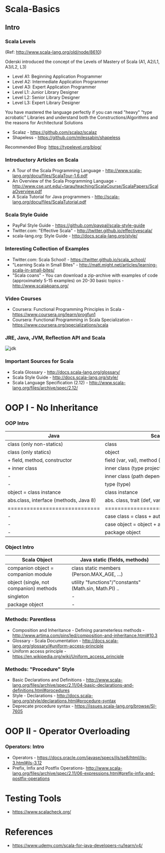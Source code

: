 # Scala-Basics

## Intro

### Scala Levels 
(Ref: http://www.scala-lang.org/old/node/8610)

Oderski introduced the concept of the Levels of Mastery of Scala (A1, A2/L1, A3/L2, L3) 
- Level A1: Beginning Application Programmer
- Level A2: Intermediate Application Programmer
- Level A3: Expert Application Programmer
- Level L1: Junior Library Designer
- Level L2: Senior Library Designer
- Level L3: Expert Library Designer

You have mastered the language perfectly if you can read "heavy" "type acrobatic" Libraries and understand both the Constructions/Algorithms and the reasons for Architectural Solutions
- Scalaz    - https://github.com/scalaz/scalaz
- Shapeless - https://github.com/milessabin/shapeless 

Recommended Blog: https://typelevel.org/blog/

### Introductory Articles on Scala
- A Tour of the Scala Programming Language - http://www.scala-lang.org/docu/files/ScalaTour-1.6.pdf
- An Overview of the Scala Programming Language - http://www.cse.unt.edu/~tarau/teaching/ScalaCourse/ScalaPapers/ScalaOverview.pdf
- A Scala Tutorial for Java programmers - http://scala-lang.org/docu/files/ScalaTutorial.pdf

### Scala Style Guide
- PayPal Style Guide - https://github.com/paypal/scala-style-guide
- Twitter.com: "Effective Scala" - http://twitter.github.io/effectivescala/
- scala-lang.org: Style Guide - http://docs.scala-lang.org/style/

### Interesting Collection of Examples
- Twitter.com: Scala School! - https://twitter.github.io/scala_school/
- "Learning Scala in Small Bites" - http://matt.might.net/articles/learning-scala-in-small-bites/
- "Scala coans" - You can download a zip-archive with examples of code (approximately 5-15 examples) on 20-30 basic topics - http://www.scalakoans.org/

### Video Courses
- Coursera: Functional Programming Principles in Scala - https://www.coursera.org/learn/progfun1
- Coursera: Functional Programming in Scala Specialization - https://www.coursera.org/specializations/scala

### JRE, Java, JVM, Reflection API and Scala

![jdk](
https://lh3.googleusercontent.com/h57LTjY5qb0bywx4TLmZRxo767teqktTzyKWENsZxnrC_J-E1dzRw-fk_q2RQPHxQsY5acbeH5p7Vxopl-sb1jZ2zzSxd5LY-kFJ0Hmc1G3LVd-kEFeOW1GepseQUmUUMWsxLNrHwtNYAmeE-i47yF0n9TOMbrNcYowiqQtwzP32ezcchsLfThZ2TgjfGvzwG7J13SnQdy70A0xykv5juEU7lkNFD-YIVKKJ8AyBziCkNj29WbmP1SeVw9r08S-7Ujr9AHX_V0UK7Q6QycFNgGKghpSsC5iXGYOwJFAtTGO3M2UMdr6I8FvGWfesoDhjCsYXzcp39fdbcgJ07Mo4mTv1dwhbnmiY8OB3qPrtseAaEbHz1I4dbu-w5t0HrejQQKa6TjoJ6wuZG3EdO0jodXB2CDPXj44qqaa1iDzG2PaCoy6jPFSr5xd9ApQPNS21MGakdwJqXnXVg7xCq9NTn7vryp7kyuJvIBmxwncjjcdH_5-zG6-jul40r3Y24EyYVcKMI0BjvpzfbHNcL0HqQiq0_rsUxhwCbBU79E4qhl1MCQnYQaZMpGvWHN63CWTF=w2884-h1458
)

### Important Sources for Scala
- Scala Glossary - http://docs.scala-lang.org/glossary/
- Scala Style Guide - http://docs.scala-lang.org/style/
- Scala Language Specification (2.12) - http://www.scala-lang.org/files/archive/spec/2.12/ 

# OOP I - No Inheritance

### OOP Intro
| Java                                  | Scala                                                  |  
|---------------------------------------|--------------------------------------------------------|
| class (only non-statics)              | class                                                  |
| class (only statics)                  | object                                                 |
| + field, method, constructor          | field (var, val), method (def), constructor            | 
|	+ inner class 					              | inner class (type projection)                          |
|	-								                      | inner class (path dependent)                           |
|	- 								                    | type (type)                                            |
| object = class instance				        | class instance                                         |
| abs.class, interface (methods, Java 8)| abs. class, trait (def, var, constructor)              |
|=============================|=================================|
|	-								                      | case class  = class  + auto-generated code             |
|	-								                      | case object = object + auto-generated code             |
|	-								                      | package object                                         |

### Object Intro
| Scala Object                          | Java static (fields, methods)                          |  
|---------------------------------------|--------------------------------------------------------|
| companion object = companion module   | class static members    (Person.MAX_AGE, ...)          |
| object (single, not companion) methods| utility "functions"/"constants" (Math.sin, Math.PI) .. |
| singleton                             | -                                                      |
| package object                        | -                                                      |

### Methods: Parentless

- Composition and Inheritance - Defining parameterless methods - http://www.artima.com/pins1ed/composition-and-inheritance.html#10.3
- Glossary - Scala Documentation - http://docs.scala-lang.org/glossary/#uniform-access-principle
- Uniform access principle - https://en.wikipedia.org/wiki/Uniform_access_principle

### Methods: "Procedure" Style
- Basic Declarations and Definitions - http://www.scala-lang.org/files/archive/spec/2.11/04-basic-declarations-and-definitions.html#procedures
- Style - Declarations - http://docs.scala-lang.org/style/declarations.html#procedure-syntax
- Deprecate procedure syntax - https://issues.scala-lang.org/browse/SI-7605

# OOP II - Operator Overloading

### Operators: Intro
- Operators - https://docs.oracle.com/javase/specs/jls/se8/html/jls-3.html#jls-3.12
- Prefix, Infix and Postfix Operations- http://www.scala-lang.org/files/archive/spec/2.11/06-expressions.html#prefix-infix-and-postfix-operations


# Testing Tools
- https://www.scalacheck.org/

# References 
- https://www.udemy.com/scala-for-java-developers-ru/learn/v4/
